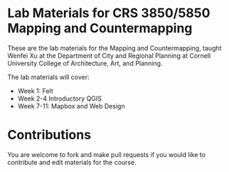 # Lab Materials for CRS 3850/5850 Mapping and Countermapping
These are the lab materials for the Mapping and Countermapping, taught Wenfei Xu at the Department of City and Regional Planning at Cornell University College of Architecture, Art, and Planning. 

The lab materials will cover:

- Week 1: Felt
- Week 2-4 Introductory QGIS
- Week 7-11: Mapbox and Web Design


# Contributions
You are welcome to fork and make pull requests if you would like to contribute and edit materials for the course. 
